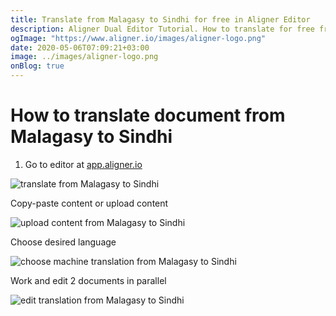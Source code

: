 ```yaml
---
title: Translate from Malagasy to Sindhi for free in Aligner Editor
description: Aligner Dual Editor Tutorial. How to translate for free from Malagasy to Sindhi. Aligner is multilingual document management platform. 
ogImage: "https://www.aligner.io/images/aligner-logo.png"
date: 2020-05-06T07:09:21+03:00
image: ../images/aligner-logo.png
onBlog: true
---
```


# How to translate document from Malagasy to Sindhi

1. Go to editor at [app.aligner.io](https://app.aligner.io "Aligner App web page")

![translate from Malagasy to Sindhi](../aligner-blank-editor.png "translate from Malagasy to Sindhi")

Copy-paste content or upload content

![upload content from Malagasy to Sindhi](../aligner-uploaded-document.png "upload content from Malagasy to Sindhi")

Choose desired language

![choose machine translation from Malagasy to Sindhi](../aligner-language-dropdown.png "choose machine translation from Malagasy to Sindhi")

Work and edit 2 documents in parallel

![edit translation from Malagasy to Sindhi](../aligner-double-sitded-editor.png "edit translation from Malagasy to Sindhi")

